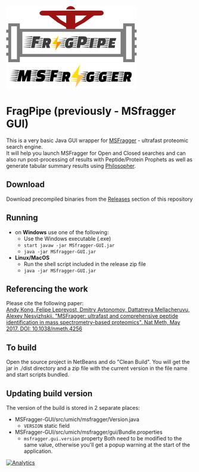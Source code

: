 <img src="frag-pipe/images/fragpipe-01.png" width="350px">
<img src="logo/msfragger-logo.png" width="350px">

# FragPipe (previously - MSfragger GUI)
This is a very basic Java GUI wrapper for [MSFragger](http://www.nature.com/nmeth/journal/v14/n5/full/nmeth.4256.html) - ultrafast proteomic search engine.  
It will help you launch MSFragger for Open and Closed searches and can also run post-processing of results with Peptide/Protein Prophets as well as generate tabular summary results using [Philosopher](https://github.com/prvst/philosopher).

## Download
Download precompiled binaries from the [Releases](https://github.com/chhh/FragPipe/releases) section of this repository

## Running
- on **Windows** use one of the following:
  - Use the Windows executable (.exe)
  - `start javaw -jar MSfragger-GUI.jar`
  - `java -jar MSfragger-GUI.jar`
- **Linux/MacOS**
  - Run the shell script included in the release zip file
  - `java -jar MSfragger-GUI.jar`


## Referencing the work
Please cite the following paper:  
[Andy Kong, Felipe Leprevost, Dmitry Avtonomov, Dattatreya Mellacheruvu, Alexey Nesvizhskii. "MSFragger: ultrafast and comprehensive peptide identification in mass spectrometry-based proteomics". Nat Meth, May 2017. DOI: 10.1038/nmeth.4256](http://dx.doi.org/10.1038/nmeth.4256)

## To build
Open the source project in NetBeans and do "Clean Build". You will get the jar in ./dist directory and a zip file with the current version in the file name and start scripts bundled.

## Updating build version
The version of the build is stored in 2 separate places:
 - MSFragger-GUI/src/umich/msfragger/Version.java
   - `VERSION` static field
 - MSFragger-GUI/src/umich/msfragger/gui/Bundle.properties
   - `msfragger.gui.version` property
 Both need to be modified to the same value, otherwise you'll get a popup warning at the start of the application.

[![Analytics](https://ga-beacon-nocache.appspot.com/UA-5572974-15/github/chhh/msfragger-gui/landing-page?flat&useReferer)](https://github.com/igrigorik/ga-beacon)
